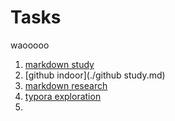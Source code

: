 # Tasks
waooooo
1. [markdown study](./markdownstudy.md)
2. [github indoor](./github study.md)
3. [markdown research]()
4. [typora exploration]()
5. 
